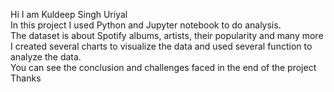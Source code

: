Hi I am Kuldeep Singh Uriyal
<br>
In this project I used Python and Jupyter notebook to do analysis.
<br>
The dataset is about Spotify albums, artists, their popularity and many more
<br>
I created several charts to visualize the data and used several function to analyze the data.
<br>
You can see the conclusion and challenges faced in the end of the project
<br>
Thanks
